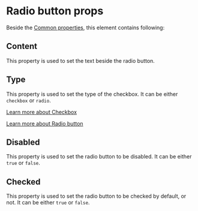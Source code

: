 # Radio button props

Beside the [Common properties](../common-properties.md), this element contains following:

## Content
This property is used to set the text beside the radio button.

## Type
This property is used to set the type of the checkbox. It can be either `checkbox` or `radio`.

[Learn more about Checkbox](https://developer.mozilla.org/en-US/docs/Web/HTML/Element/input/checkbox)

[Learn more about Radio button](https://developer.mozilla.org/en-US/docs/Web/HTML/Element/input/radio)

## Disabled
This property is used to set the radio button to be disabled. It can be either `true` or `false`.

## Checked
This property is used to set the radio button to be checked by default, or not. It can be either `true` or `false`.